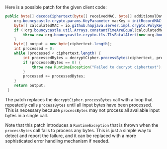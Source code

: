 Here is a possible patch for the given client code:

```java
public byte[] decodeCiphertext(byte[] receivedMAC, byte[] additionalData, byte[] ciphertext) throws java.io.IOException {
    org.bouncycastle.crypto.params.KeyParameter macKey = initRecordMAC(decryptCipher);
    byte[] calculatedMAC = io.github.hapjava.server.impl.crypto.PolyKeyCreator.create(macKey, additionalData, ciphertext);
    if (!org.bouncycastle.util.Arrays.constantTimeAreEqual(calculatedMAC, receivedMAC)) {
        throw new org.bouncycastle.crypto.tls.TlsFatalAlert(new org.bouncycastle.crypto.tls.AlertDescription(10));
    }
    byte[] output = new byte[ciphertext.length];
    int processed = 0;
    while (processed < ciphertext.length) {
        int processedBytes = decryptCipher.processBytes(ciphertext, processed, ciphertext.length - processed, output, processed);
        if (processedBytes == 0) {
            throw new RuntimeException("Failed to decrypt ciphertext");
        }
        processed += processedBytes;
    }
    return output;
 }
```

The patch replaces the `decryptCipher.processBytes` call with a loop that repeatedly calls `processBytes` until all input bytes have been processed. This is necessary because `processBytes` may not process all available input bytes in a single call.

Note that this patch introduces a `RuntimeException` that is thrown when the `processBytes` call fails to process any bytes. This is just a simple way to detect and report the failure, and it can be replaced with a more sophisticated error handling mechanism if needed.